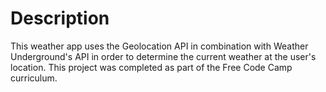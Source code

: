 # Description

This weather app uses the Geolocation API in combination with Weather Underground's API in order to determine the current weather at the user's location.
This project was completed as part of the Free Code Camp curriculum.
